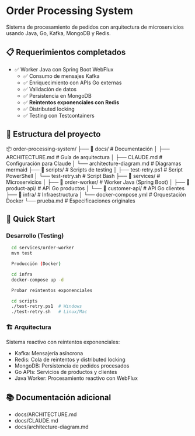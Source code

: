 # Order Processing System

Sistema de procesamiento de pedidos con arquitectura de microservicios usando Java, Go, Kafka, MongoDB y Redis.

## 📋 Requerimientos completados
- ✅ Worker Java con Spring Boot WebFlux
  - ✅ Consumo de mensajes Kafka
  - ✅ Enriquecimiento con APIs Go externas
  - ✅ Validación de datos
  - ✅ Persistencia en MongoDB
  - ✅ **Reintentos exponenciales con Redis**
  - ✅ Distributed locking
  - ✅ Testing con Testcontainers

## 📁 Estructura del proyecto
  📦 order-processing-system/
  ├── 📂 docs/                    # Documentación
  │   ├── ARCHITECTURE.md         # Guía de arquitectura
  │   ├── CLAUDE.md              # Configuración para Claude
  │   └── architecture-diagram.md # Diagramas mermaid
  ├── 📂 scripts/                 # Scripts de testing
  │   ├── test-retry.ps1         # Script PowerShell
  │   └── test-retry.sh          # Script Bash
  ├── 📂 services/                # Microservicios
  │   ├── 📂 order-worker/       # Worker Java (Spring Boot)
  │   ├── 📂 product-api/        # API Go productos
  │   └── 📂 customer-api/       # API Go clientes
  ├── 📂 infra/                   # Infraestructura
  │   └── docker-compose.yml     # Orquestación Docker
  └── prueba.md                   # Especificaciones originales

## 🚀 Quick Start

### Desarrollo (Testing)
```bash
  cd services/order-worker
  mvn test

  Producción (Docker)

  cd infra
  docker-compose up -d

  Probar reintentos exponenciales

  cd scripts
  ./test-retry.ps1  # Windows
  ./test-retry.sh   # Linux/Mac
```

### 🏗️ Arquitectura

Sistema reactivo con reintentos exponenciales:
  - Kafka: Mensajería asíncrona
  - Redis: Cola de reintentos y distributed locking
  - MongoDB: Persistencia de pedidos procesados
  - Go APIs: Servicios de productos y clientes
  - Java Worker: Procesamiento reactivo con WebFlux

## 📚 Documentación adicional

- docs/ARCHITECTURE.md
- docs/CLAUDE.md
- docs/architecture-diagram.md